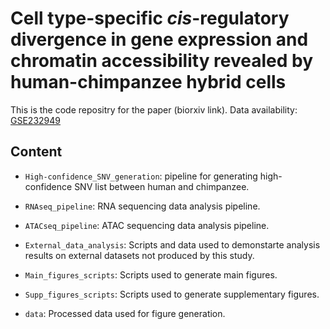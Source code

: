 # Cell type-specific <em>cis</em>-regulatory divergence in gene expression and chromatin accessibility revealed by human-chimpanzee hybrid cells

This is the code repositry for the paper (biorxiv link).
Data availability: [GSE232949](https://www.ncbi.nlm.nih.gov/geo/query/acc.cgi?acc=GSE232949)

## Content
- `High-confidence_SNV_generation`: pipeline for generating high-confidence SNV list between human and chimpanzee.

- `RNAseq_pipeline`: RNA sequencing data analysis pipeline.

- `ATACseq_pipeline`: ATAC sequencing data analysis pipeline.

- `External_data_analysis`: Scripts and data used to demonstarte analysis results on external datasets not produced by this study.

- `Main_figures_scripts`: Scripts used to generate main figures.

- `Supp_figures_scripts`: Scripts used to generate supplementary figures.

- `data`: Processed data used for figure generation.
